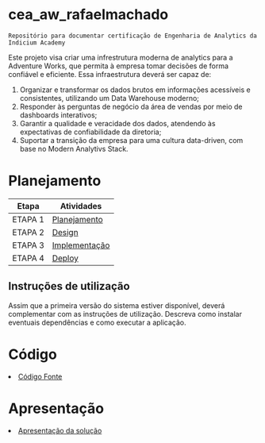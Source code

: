
# cea_aw_rafaelmachado
`Repositório para documentar certificação de Engenharia de Analytics da Indicium Academy`

Este projeto visa criar uma infrestrutura moderna de analytics para a Adventure Works, que permita à empresa tomar decisões de forma confiável e eficiente. Essa infraestrutura deverá ser capaz de:

1. Organizar e transformar os dados brutos em informações acessíveis e consistentes, utilizando um Data Warehouse moderno;
2. Responder às perguntas de negócio da área de vendas por meio de dashboards interativos;
3. Garantir a qualidade e veracidade dos dados, atendendo às expectativas de confiabilidade da diretoria;
4. Suportar a transição da empresa para uma cultura data-driven, com base no Modern Analytivs Stack.

# Planejamento

| Etapa         | Atividades |
|  :----:   | ----------- |
| ETAPA 1         |[Planejamento](docs/planejamento.md) <br> |
| ETAPA 2         |[Design]() <br> |
| ETAPA 3         |[Implementação]() |
| ETAPA 4         |[Deploy]() <br>  |

## Instruções de utilização

Assim que a primeira versão do sistema estiver disponível, deverá complementar com as instruções de utilização. Descreva como instalar eventuais dependências e como executar a aplicação.

# Código

<li><a href="src/README.md"> Código Fonte</a></li>

# Apresentação

<li><a href="presentation/README.md"> Apresentação da solução</a></li>

